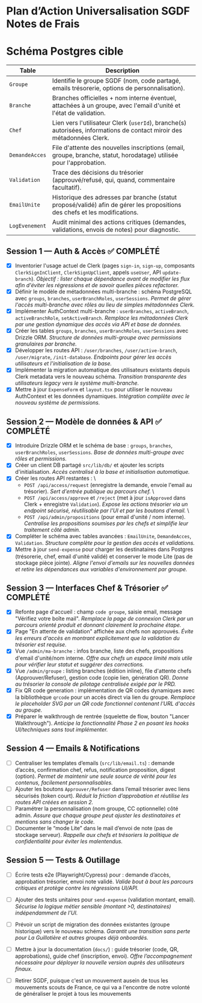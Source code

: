 # Plan d’Action Universalisation SGDF Notes de Frais

<!-- PostgreSQL db on coolify -->

# Schéma Postgres cible
| Table | Description |
|-------|-------------|
| `Groupe` | Identifie le groupe SGDF (nom, code partagé, emails trésorerie, options de personnalisation). |
| `Branche` | Branches officielles + nom interne éventuel, attachées à un groupe, avec l'email d'unité et l'état de validation. |
| `Chef` | Lien vers l'utilisateur Clerk (`userId`), branche(s) autorisées, informations de contact miroir des métadonnées Clerk. |
| `DemandeAcces` | File d'attente des nouvelles inscriptions (email, groupe, branche, statut, horodatage) utilisée pour l'approbation. |
| `Validation` | Trace des décisions du trésorier (approuvé/refusé, qui, quand, commentaire facultatif). |
| `EmailUnite` | Historique des adresses par branche (statut proposé/validé) afin de gérer les propositions des chefs et les modifications. |
| `LogEvenement` | Audit minimal des actions critiques (demandes, validations, envois de notes) pour diagnostic. |

## Session 1 — Auth & Accès ✅ COMPLÉTÉ
- [x] Inventorier l'usage actuel de Clerk (pages `sign-in`, `sign-up`, composants `ClerkSignInClient`, `ClerkSignUpClient`, appels `useUser`, API `update-branch`). *Objectif : lister chaque dépendance avant de modifier les flux afin d'éviter les régressions et de savoir quelles pièces refactorer.*
- [x] Définir le modèle de métadonnées multi-branche : schéma PostgreSQL avec `groups`, `branches`, `userBranchRoles`, `userSessions`. *Permet de gérer l'accès multi-branche avec rôles au lieu de simples métadonnées Clerk.*
- [x] Implémenter AuthContext multi-branche : `userBranches`, `activeBranch`, `activeBranchRole`, `setActiveBranch`. *Remplace les métadonnées Clerk par une gestion dynamique des accès via API et base de données.*
- [x] Créer les tables `groups`, `branches`, `userBranchRoles`, `userSessions` avec Drizzle ORM. *Structure de données multi-groupe avec permissions granulaires par branche.*
- [x] Développer les routes API : `/user/branches`, `/user/active-branch`, `/user/migrate`, `/init-database`. *Endpoints pour gérer les accès utilisateurs et l'initialisation de la base.*
- [x] Implémenter la migration automatique des utilisateurs existants depuis Clerk metadata vers le nouveau schéma. *Transition transparente des utilisateurs legacy vers le système multi-branche.*
- [x] Mettre à jour `ExpenseForm` et `layout.tsx` pour utiliser le nouveau AuthContext et les données dynamiques. *Intégration complète avec le nouveau système de permissions.*

## Session 2 — Modèle de données & API ✅ COMPLÉTÉ
- [x] Introduire Drizzle ORM et le schéma de base : `groups`, `branches`, `userBranchRoles`, `userSessions`. *Base de données multi-groupe avec rôles et permissions.*
- [x] Créer un client DB partagé `src/lib/db/` et ajouter les scripts d'initialisation. *Accès centralisé à la base et initialisation automatique.*
- [x] Créer les routes API restantes :  \
  - `POST /api/access/request` (enregistre la demande, envoie l'email au trésorier).  *Sert d'entrée publique au parcours chef.*  \
  - `POST /api/access/approve` et `/reject` (met à jour `isApproved` dans Clerk + enregistre `Validation`).  *Expose les actions trésorier via un endpoint sécurisé, réutilisable par l'UI et par les boutons d'email.*  \
  - `POST /api/admin/propositions` (pour email d'unité / nom interne). *Centralise les propositions soumises par les chefs et simplifie leur traitement côté admin.*
- [x] Compléter le schéma avec tables avancées : `EmailUnite`, `DemandeAcces`, `Validation`. *Structure complète pour la gestion des accès et validations.*
- [x] Mettre à jour `send-expense` pour charger les destinataires dans Postgres (trésorerie, chef, email d'unité validé) et conserver le mode Lite (pas de stockage pièce jointe). *Aligne l'envoi d'emails sur les nouvelles données et retire les dépendances aux variables d'environnement par groupe.*

## Session 3 — Interfaces Chef & Trésorier ✅ COMPLÉTÉ
- [x] Refonte page d'accueil : champ `code groupe`, saisie email, message "Vérifiez votre boîte mail". *Remplace la page de connexion Clerk par un parcours orienté produit et donnant clairement la prochaine étape.*
- [x] Page "En attente de validation" affichée aux chefs non approuvés. *Évite les erreurs d'accès en montrant explicitement que la validation du trésorier est requise.*
- [x] Vue `/admin/ma-branche` : infos branche, liste des chefs, propositions d'email d'unité/nom interne. *Offre aux chefs un espace limité mais utile pour vérifier leur statut et suggérer des corrections.*
- [x] Vue `/admin/groupe` : listing branches (édition inline), file d'attente chefs (Approuver/Refuser), gestion code (copie lien, génération QR). *Donne au trésorier la console de pilotage centralisée exigée par le PRD.*
- [x] Fix QR code generation : implémentation de QR codes dynamiques avec la bibliothèque `qrcode` pour un accès direct via lien du groupe. *Remplace le placeholder SVG par un QR code fonctionnel contenant l'URL d'accès au groupe.*
- [x] Préparer le walkthrough de rentrée (squelette de flow, bouton "Lancer Walkthrough"). *Anticipe la fonctionnalité Phase 2 en posant les hooks UI/techniques sans tout implémenter.*

## Session 4 — Emails & Notifications
- [ ] Centraliser les templates d’emails (`src/lib/email.ts`) : demande d’accès, confirmation chef, refus, notification proposition, digest (option). *Permet de maintenir une seule source de vérité pour les contenus, facilement personnalisables.*
- [ ] Ajouter les boutons `Approuver/Refuser` dans l’email trésorier avec liens sécurisés (token court). *Réduit la friction d’approbation et réutilise les routes API créées en session 2.*
- [ ] Paramétrer la personnalisation (nom groupe, CC optionnelle) côté admin. *Assure que chaque groupe peut ajuster les destinataires et mentions sans changer le code.*
- [ ] Documenter le “mode Lite” dans le mail d’envoi de note (pas de stockage serveur). *Rappelle aux chefs et trésoriers la politique de confidentialité pour éviter les malentendus.*

## Session 5 — Tests & Outillage
- [ ] Écrire tests e2e (Playwright/Cypress) pour : demande d’accès, approbation trésorier, envoi note validé. *Valide bout à bout les parcours critiques et protège contre les régressions UI/API.*
- [ ] Ajouter des tests unitaires pour `send-expense` (validation montant, email). *Sécurise la logique métier sensible (montant >0, destinataires) indépendamment de l’UI.*
- [ ] Prévoir un script de migration des données existantes (groupe historique) vers le nouveau schéma. *Garantit une transition sans perte pour La Guillotière et autres groupes déjà onboardés.*
- [ ] Mettre à jour la documentation (`docs/`) : guide trésorier (code, QR, approbations), guide chef (inscription, envoi). *Offre l’accompagnement nécessaire pour déployer la nouvelle version auprès des utilisateurs finaux.*

- [ ] Retirer SGDF, puisque c'est un mouvement ausein de tous les mouvements scouts de France, ce qui va a l'encontre de notre volonté de généraliser le projet à tous les mouvements
